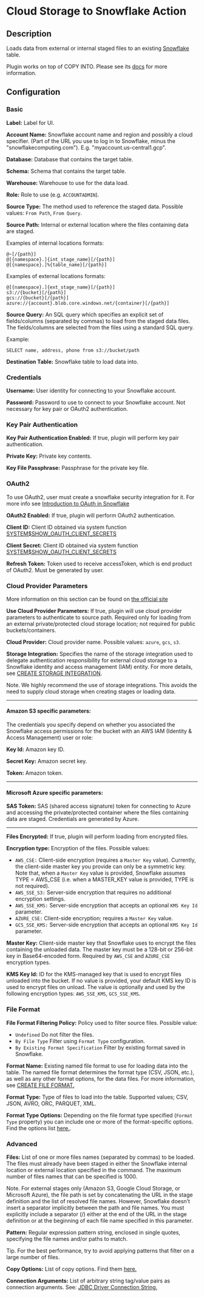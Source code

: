 # Cloud Storage to Snowflake Action


Description
-----------
Loads data from external or internal staged files to an existing [Snowflake](https://www.snowflake.com/product/) table.

Plugin works on top of COPY INTO. Please see its 
[docs](https://docs.snowflake.com/en/sql-reference/sql/copy-into-table.html)
for more information.

Configuration
-------------

### Basic

**Label:** Label for UI.

**Account Name:** Snowflake account name and region and possibly a cloud specifier. (Part of the URL you use to 
log in to Snowflake, minus the "snowflakecomputing.com"). E.g. "myaccount.us-central1.gcp".

**Database:** Database that contains the target table.

**Schema:** Schema that contains the target table.

**Warehouse:** Warehouse to use for the data load.

**Role:** Role to use (e.g. `ACCOUNTADMIN`).

**Source Type:** The method used to reference the staged data. Possible values: `From Path`, `From Query`.

**Source Path:** Internal or external location where the files containing data are staged.

Examples of internal locations formats:
```
@~[/{path}]
@[{namespace}.]{int_stage_name}[/{path}]
@[{namespace}.]%{table_name}[/{path}]
```

Examples of external locations formats:
```
@[{namespace}.]{ext_stage_name}[/{path}]
s3://{bucket}[/{path}]
gcs://{bucket}[/{path}]
azure://{account}.blob.core.windows.net/{container}[/{path}]
```

**Source Query:** An SQL query which specifies an explicit set of fields/columns (separated by commas) 
to load from the staged data files. The fields/columns are selected from the files using a standard SQL query.
 
Example:
```
SELECT name, address, phone from s3://bucket/path
```

**Destination Table:** Snowflake table to load data into.

### Credentials

**Username:** User identity for connecting to your Snowflake account.

**Password:** Password to use to connect to your Snowflake account. Not necessary for key pair or OAuth2 authentication.

### Key Pair Authentication

**Key Pair Authentication Enabled:** If true, plugin will perform key pair authentication.

**Private Key:** Private key contents.

**Key File Passphrase:** Passphrase for the private key file.

### OAuth2

To use OAuth2, user must create a snowflake security integration for it.
For more info see [Introduction to OAuth in Snowflake](https://docs.snowflake.com/en/user-guide/oauth-intro.html)

**OAuth2 Enabled:** If true, plugin will perform OAuth2 authentication.

**Client ID:** Client ID obtained via system function 
[SYSTEM$SHOW_OAUTH_CLIENT_SECRETS](https://docs.snowflake.com/en/sql-reference/functions/system_show_oauth_client_secrets.html)

**Client Secret:** Client ID obtained via system function 
[SYSTEM$SHOW_OAUTH_CLIENT_SECRETS](https://docs.snowflake.com/en/sql-reference/functions/system_show_oauth_client_secrets.html)

**Refresh Token:** Token used to receive accessToken, which is end product of OAuth2. Must be generated by user.

### Cloud Provider Parameters
More information on this section can be found on 
[the official site](https://docs.snowflake.com/en/sql-reference/sql/copy-into-table.html#additional-cloud-provider-parameters)

**Use Cloud Provider Parameters:** If true, plugin will use cloud provider parameters to authenticate to source path.
Required only for loading from an external private/protected cloud storage location; not required for public 
buckets/containers.

**Cloud Provider:** Cloud provider name. Possible values: `azure`, `gcs`, `s3`.

**Storage Integration:** Specifies the name of the storage integration used to delegate authentication responsibility 
for external cloud storage to a Snowflake identity and access management (IAM) entity. For more details, see 
[CREATE STORAGE INTEGRATION](https://docs.snowflake.com/en/sql-reference/sql/create-storage-integration.html).
                         
Note. We highly recommend the use of storage integrations. This avoids the need to supply cloud storage 
when creating stages or loading data.

---

#### Amazon S3 specific parameters:

The credentials you specify depend on whether you associated the Snowflake access permissions 
for the bucket with an AWS IAM (Identity & Access Management) user or role:

**Key Id:** Amazon key ID.

**Secret Key:** Amazon secret key.

**Token:** Amazon token.

---

#### Microsoft Azure specific parameters:

**SAS Token:** SAS (shared access signature) token for connecting to Azure and accessing the 
private/protected container where the files containing data are staged. Credentials are generated by Azure.

---

**Files Encrypted:** If true, plugin will perform loading from encrypted files.

**Encryption type:** Encryption of the files. Possible values:
- `AWS_CSE:` Client-side encryption (requires a `Master Key` value). Currently, the client-side master key 
you provide can only be a symmetric key. Note that, when a `Master Key` value is provided, Snowflake assumes 
TYPE = AWS_CSE (i.e. when a MASTER_KEY value is provided, TYPE is not required).
- `AWS_SSE_S3:` Server-side encryption that requires no additional encryption settings.
- `AWS_SSE_KMS:` Server-side encryption that accepts an optional `KMS Key Id` parameter.
- `AZURE_CSE:` Client-side encryption; requires a `Master Key` value.
- `GCS_SSE_KMS:` Server-side encryption that accepts an optional `KMS Key Id` parameter.

**Master Key:** Client-side master key that Snowflake uses to encrypt the files containing the 
unloaded data. The master key must be a 128-bit or 256-bit key in Base64-encoded form. Required by
`AWS_CSE` and `AZURE_CSE` encryption types.

**KMS Key Id:** ID for the KMS-managed key that is used to encrypt files unloaded into the bucket. 
If no value is provided, your default KMS key ID is used to encrypt files on unload. The value is optionally
and used by the following encryption types: `AWS_SSE_KMS`, `GCS_SSE_KMS`.

### File Format

**File Format Filtering Policy:** Policy used to filter source files. Possible value:
- `Undefined` Do not filter the files.
- `By File Type` Filter using `Format Type` configuration.
- `By Existing Format Specification` Filter by existing format saved in Snowflake.

**Format Name:** Existing named file format to use for loading data into the table. The named file 
format determines the format type (CSV, JSON, etc.), as well as any other format options, for the data files. 
For more information, see [CREATE FILE FORMAT.](https://docs.snowflake.com/en/sql-reference/sql/create-file-format.html)

**Format Type:** Type of files to load into the table. Supported values; CSV, JSON, AVRO, ORC, PARQUET, XML.

**Format Type Options:** Depending on the file format type specified (`Format Type` property) 
you can include one or more of the format-specific options. Find the options list 
[here.](https://docs.snowflake.com/en/sql-reference/sql/copy-into-table.html#format-type-options-formattypeoptions).

### Advanced

**Files:** List of one or more files names (separated by commas) to be loaded. The files must already have 
been staged in either the Snowflake internal location or external location specified in the command.
The maximum number of files names that can be specified is 1000.
           
Note. For external stages only (Amazon S3, Google Cloud Storage, or Microsoft Azure), the file path is set by concatenating 
the URL in the stage definition and the list of resolved file names.
However, Snowflake doesn’t insert a separator implicitly between the path and file names. 
You must explicitly include a separator (/) either at the end of the URL in the stage definition or 
at the beginning of each file name specified in this parameter.

**Pattern:** Regular expression pattern string, enclosed in single quotes, specifying the file names 
and/or paths to match. 

Tip. For the best performance, try to avoid applying patterns that filter on a large number of files.

**Copy Options:** List of copy options. Find them 
[here.](https://docs.snowflake.com/en/sql-reference/sql/copy-into-table.html#copy-options-copyoptions)

**Connection Arguments:** List of arbitrary string tag/value pairs as connection arguments. See: [JDBC Driver Connection String.](https://docs.snowflake.com/en/user-guide/jdbc-configure.html#jdbc-driver-connection-string)
